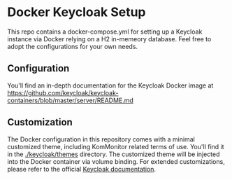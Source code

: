 # Docker Keycloak Setup
This repo contains a docker-compose.yml for setting up a Keycloak instance via Docker relying on a H2 in-memeory database. Feel free to adopt the configurations for your own needs.
## Configuration
You'll find an in-depth documentation for the Keycloak Docker image at https://github.com/keycloak/keycloak-containers/blob/master/server/README.md
## Customization
The Docker configuration in this repository comes with a minimal customized theme, including KomMonitor related terms of use. You'll find it in the [./keycloak/themes](./keycloak/themes) directory.
The customized theme will be injected into the Docker container via volume binding. For extended customizations, please refer to the official [Keycloak documentation](https://www.keycloak.org/docs/latest/server_development/#_themes).
